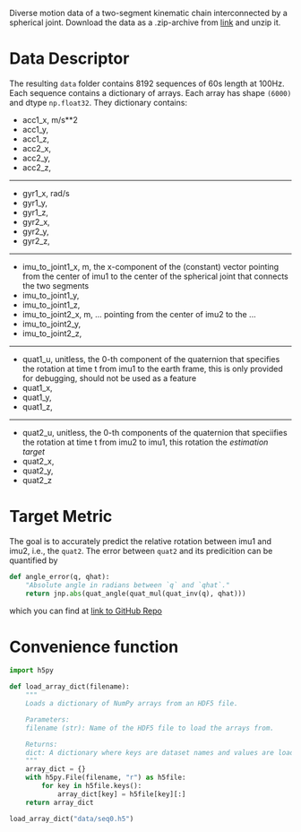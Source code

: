 Diverse motion data of a two-segment kinematic chain interconnected by a spherical joint.
Download the data as a .zip-archive from [link](https://faubox.rrze.uni-erlangen.de/getlink/fi6Z8QxcLV6B7V7HqiW5d6/data.zip) and unzip it.

# Data Descriptor

The resulting `data` folder contains 8192 sequences of 60s length at 100Hz. Each sequence contains a dictionary of arrays. Each array has shape `(6000)` and dtype `np.float32`. They dictionary contains:
- acc1_x, m/s**2
- acc1_y, 
- acc1_z, 
- acc2_x, 
- acc2_y,
- acc2_z, 
---
- gyr1_x, rad/s
- gyr1_y, 
- gyr1_z, 
- gyr2_x, 
- gyr2_y, 
- gyr2_z, 
---
- imu_to_joint1_x, m, the x-component of the (constant) vector pointing from the center of imu1 to the center of the spherical joint that connects the two segments
- imu_to_joint1_y,
- imu_to_joint1_z,
- imu_to_joint2_x, m, ... pointing from the center of imu2 to the ...
- imu_to_joint2_y,
- imu_to_joint2_z,
---
- quat1_u, unitless, the 0-th component of the quaternion that specifies the rotation at time t from imu1 to the earth frame, this is only provided for debugging, should not be used as a feature
- quat1_x,
- quat1_y,
- quat1_z,
---
- quat2_u, unitless, the 0-th components of the quaternion that speciifies the rotation at time t from imu2 to imu1, this rotation the *estimation target*
- quat2_x,
- quat2_y,
- quat2_z

# Target Metric
The goal is to accurately predict the relative rotation between imu1 and imu2, i.e., the `quat2`. The error between `quat2` and its predicition can be quantified by

```python
def angle_error(q, qhat):
    "Absolute angle in radians between `q` and `qhat`."
    return jnp.abs(quat_angle(quat_mul(quat_inv(q), qhat)))
```

which you can find at [link to GitHub Repo](https://github.com/simon-bachhuber/ring/blob/68e5e7739fdec68051ff0ea923f4f662021fde4f/src/ring/maths.py#L88)

# Convenience function
```python
import h5py

def load_array_dict(filename):
    """
    Loads a dictionary of NumPy arrays from an HDF5 file.

    Parameters:
    filename (str): Name of the HDF5 file to load the arrays from.

    Returns:
    dict: A dictionary where keys are dataset names and values are loaded NumPy arrays.
    """
    array_dict = {}
    with h5py.File(filename, "r") as h5file:
        for key in h5file.keys():
            array_dict[key] = h5file[key][:]
    return array_dict

load_array_dict("data/seq0.h5")
```